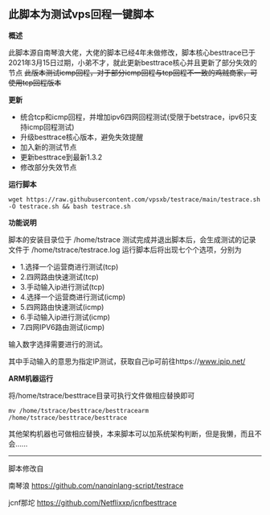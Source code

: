此脚本为测试vps回程一键脚本
---------------
**概述**

此脚本源自南琴浪大佬，大佬的脚本已经4年未做修改，脚本核心besttrace已于2021年3月15日过期，小弟不才，就此更新besttrace核心并且更新了部分失效的节点
~~此版本测试icmp回程，对于部分icmp回程与tcp回程不一致的鸡贼商家，可使用tcp回程版本~~

**更新**
 - 统合tcp和icmp回程，并增加ipv6四网回程测试(受限于betstrace，ipv6只支持icmp回程测试)
 - 升级besttrace核心版本，避免失效提醒
 - 加入新的测试节点
 - 更新besttrace到最新1.3.2
 - 修改部分失效节点
 
 **运行脚本**
 
    wget https://raw.githubusercontent.com/vpsxb/testrace/main/testrace.sh -O testrace.sh && bash testrace.sh
        
**功能说明**

脚本的安装目录位于 /home/tstrace
测试完成并退出脚本后，会生成测试的记录文件于 /home/tstrace/testrace.log
运行脚本后将出现七个个选项，分别为

- 1.选择一个运营商进行测试(tcp)
- 2.四网路由快速测试(tcp)
- 3.手动输入ip进行测试(tcp)
- 4.选择一个运营商进行测试(icmp)
- 5.四网路由快速测试(icmp)
- 6.手动输入ip进行测试(icmp)
- 7.四网IPV6路由测试(icmp)

输入数字选择需要进行的测试。

其中手动输入的意思为指定IP测试，获取自己ip可前往https://www.ipip.net/

**ARM机器运行**

将/home/tstrace/besttrace目录可执行文件做相应替换即可

    mv /home/tstrace/besttrace/besttracearm /home/tstrace/besttrace/besttrace
   
其他架构机器也可做相应替换，本来脚本可以加系统架构判断，但是我懒，而且不会……

----------


脚本修改自 

南琴浪 https://github.com/nanqinlang-script/testrace

jcnf那坨 https://github.com/Netflixxp/jcnfbesttrace
